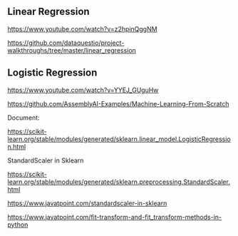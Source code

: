 ## Linear Regression

https://www.youtube.com/watch?v=z2hpinQggNM

https://github.com/dataquestio/project-walkthroughs/tree/master/linear_regression


## Logistic Regression 

https://www.youtube.com/watch?v=YYEJ_GUguHw

https://github.com/AssemblyAI-Examples/Machine-Learning-From-Scratch

Document:

https://scikit-learn.org/stable/modules/generated/sklearn.linear_model.LogisticRegression.html


StandardScaler in Sklearn

https://scikit-learn.org/stable/modules/generated/sklearn.preprocessing.StandardScaler.html

https://www.javatpoint.com/standardscaler-in-sklearn

https://www.javatpoint.com/fit-transform-and-fit_transform-methods-in-python


